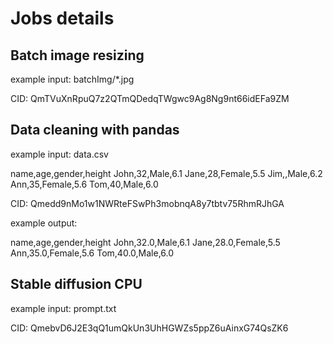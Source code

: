 # Jobs details

## Batch image resizing

example input: batchImg/*.jpg

CID: QmTVuXnRpuQ7z2QTmQDedqTWgwc9Ag8Ng9nt66idEFa9ZM

## Data cleaning with pandas

example input: data.csv

name,age,gender,height
John,32,Male,6.1
Jane,28,Female,5.5
Jim,,Male,6.2
Ann,35,Female,5.6
Tom,40,Male,6.0

CID: Qmedd9nMo1w1NWRteFSwPh3mobnqA8y7tbtv75RhmRJhGA

example output:

name,age,gender,height
John,32.0,Male,6.1
Jane,28.0,Female,5.5
Ann,35.0,Female,5.6
Tom,40.0,Male,6.0

## Stable diffusion CPU

example input: prompt.txt

CID: QmebvD6J2E3qQ1umQkUn3UhHGWZs5ppZ6uAinxG74QsZK6